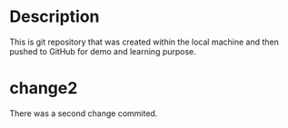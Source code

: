 # Description
This is git repository that was created within the local machine and then pushed to GitHub for demo and learning purpose.

# change2
There was a second change commited.